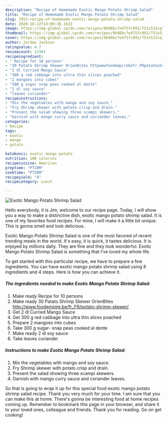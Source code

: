 ```yaml
---
description: "Recipe of Homemade Exotic Mango Potato Shrimp Salad"
title: "Recipe of Homemade Exotic Mango Potato Shrimp Salad"
slug: 1953-recipe-of-homemade-exotic-mango-potato-shrimp-salad
date: 2020-10-22T14:09:36.163Z
image: https://img-global.cpcdn.com/recipes/9b98bc7e475fc991/751x532cq70/exotic-mango-potato-shrimp-salad-recipe-main-photo.jpg
thumbnail: https://img-global.cpcdn.com/recipes/9b98bc7e475fc991/751x532cq70/exotic-mango-potato-shrimp-salad-recipe-main-photo.jpg
cover: https://img-global.cpcdn.com/recipes/9b98bc7e475fc991/751x532cq70/exotic-mango-potato-shrimp-salad-recipe-main-photo.jpg
author: Jordan Jackson
ratingvalue: 4.7
reviewcount: 12381
recipeingredient:
- " Recipe for 10 persons"
- "30 Patato Shrimp Skewer OrienBites httpwwwfoodempirebefr_FRpotatoshrimpskewer"
- "2 dl Curried Mango Sauce"
- "300 g red cabbage into ultra thin slices poached"
- "2 mangoes into cubes"
- "300 g sugar snap peas cooked al dente"
- "2 dl soy sauce"
- "leaves coriander"
recipeinstructions:
- "Mix the vegetables with mango and soy sauce."
- "Fry Shrimp skewer with potato crisp and drain."
- "Present the salad showing three scampi skewers."
- "Garnish with mango curry sauce and coriander leaves."
categories:
- Recipe
tags:
- exotic
- mango
- potato

katakunci: exotic mango potato 
nutrition: 100 calories
recipecuisine: American
preptime: "PT28M"
cooktime: "PT38M"
recipeyield: "4"
recipecategory: Lunch

---
```



![Exotic Mango Potato Shrimp Salad](https://img-global.cpcdn.com/recipes/9b98bc7e475fc991/751x532cq70/exotic-mango-potato-shrimp-salad-recipe-main-photo.jpg)

Hello everybody, it is Jim, welcome to our recipe page. Today, I will show you a way to make a distinctive dish, exotic mango potato shrimp salad. It is one of my favorites food recipes. For mine, I will make it a little bit unique. This is gonna smell and look delicious.

Exotic Mango Potato Shrimp Salad is one of the most favored of recent trending meals in the world. It's easy, it is quick, it tastes delicious. It is enjoyed by millions daily. They are fine and they look wonderful. Exotic Mango Potato Shrimp Salad is something that I've loved my whole life.




To get started with this particular recipe, we have to prepare a few ingredients. You can have exotic mango potato shrimp salad using 8 ingredients and 4 steps. Here is how you can achieve it.

<!--inarticleads1-->

##### The ingredients needed to make Exotic Mango Potato Shrimp Salad:

1. Make ready  Recipe for 10 persons
1. Make ready 30 Patato Shrimp Skewer OrienBites http://www.foodempire.be/fr_FR/potato-shrimp-skewer/
1. Get 2 dl Curried Mango Sauce
1. Get 300 g red cabbage into ultra thin slices poached
1. Prepare 2 mangoes into cubes
1. Take 300 g sugar- snap peas cooked al dente
1. Make ready 2 dl soy sauce
1. Take leaves coriander




<!--inarticleads2-->

##### Instructions to make Exotic Mango Potato Shrimp Salad:

1. Mix the vegetables with mango and soy sauce.
1. Fry Shrimp skewer with potato crisp and drain.
1. Present the salad showing three scampi skewers.
1. Garnish with mango curry sauce and coriander leaves.




So that is going to wrap it up for this special food exotic mango potato shrimp salad recipe. Thank you very much for your time. I am sure that you can make this at home. There's gonna be interesting food at home recipes coming up. Remember to bookmark this page in your browser, and share it to your loved ones, colleague and friends. Thank you for reading. Go on get cooking!
